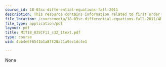 ```yaml
---
course_id: 18-03sc-differential-equations-fall-2011
description: This resource contains information related to first order linear systems.
file_location: /coursemedia/18-03sc-differential-equations-fall-2011/4bb4e6f6541b1a8ff20a21a9ec1dc4e1_MIT18_03SCF11_s32_1text.pdf
file_type: application/pdf
layout: pdf
title: MIT18_03SCF11_s32_1text.pdf
type: course
uid: 4bb4e6f6541b1a8ff20a21a9ec1dc4e1

---
```

None